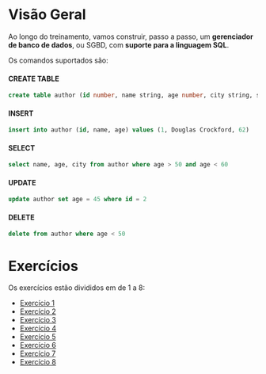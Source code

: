 # Visão Geral

Ao longo do treinamento, vamos construir, passo a passo, um **gerenciador de banco de dados**, ou SGBD, com **suporte para a linguagem SQL**.

Os comandos suportados são:

#### CREATE TABLE

```sql
create table author (id number, name string, age number, city string, state string, country string)
```

#### INSERT

```sql
insert into author (id, name, age) values (1, Douglas Crockford, 62)
```

#### SELECT

```sql
select name, age, city from author where age > 50 and age < 60
```

#### UPDATE

```sql
update author set age = 45 where id = 2
```

#### DELETE

```sql
delete from author where age < 50
```

# Exercícios

Os exercícios estão divididos em de 1 a 8:

* [Exercício 1](1.md)
* [Exercício 2](2.md)
* [Exercício 3](3.md)
* [Exercício 4](4.md)
* [Exercício 5](5.md)
* [Exercício 6](6.md)
* [Exercício 7](7.md)
* [Exercício 8](8.md)